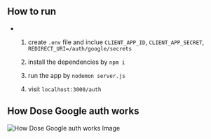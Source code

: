 

## How to run 
- 1. create `.env` file and inclue
 `CLIENT_APP_ID`,
  `CLIENT_APP_SECRET`,
  `REDIRECT_URI=/auth/google/secrets`

  2. install the dependencies by
  `npm i`
  3. run the app by
  `nodemon server.js`
  4. visit `localhost:3000/auth`

## How Dose Google auth works
![How Dose Google auth works Image ](https://d585tldpucybw.cloudfront.net/sfimages/default-source/blogs/2021/2021-06/OAuth_flow.png)
